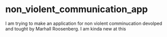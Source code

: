 # non_violent_communication_app
I am trying to make an application for  non violent comminucation devolped and tought by Marhall Roosenberg.
I am kinda new at this 
